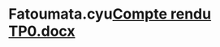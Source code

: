 # Fatoumata.cyu[Compte rendu TP0.docx](https://github.com/Faat12/Fatoumata.cyu/files/9763619/Compte.rendu.TP0.docx)

